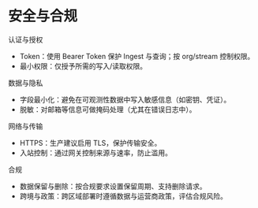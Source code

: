 # 安全与合规

认证与授权
- Token：使用 Bearer Token 保护 Ingest 与查询；按 org/stream 控制权限。
- 最小权限：仅授予所需的写入/读取权限。

数据与隐私
- 字段最小化：避免在可观测性数据中写入敏感信息（如密钥、凭证）。
- 脱敏：对邮箱等信息可做掩码处理（尤其在错误日志中）。

网络与传输
- HTTPS：生产建议启用 TLS，保护传输安全。
- 入站控制：通过网关控制来源与速率，防止滥用。

合规
- 数据保留与删除：按合规要求设置保留周期、支持删除请求。
- 跨境与政策：跨区域部署时遵循数据与运营商政策，评估合规风险。
